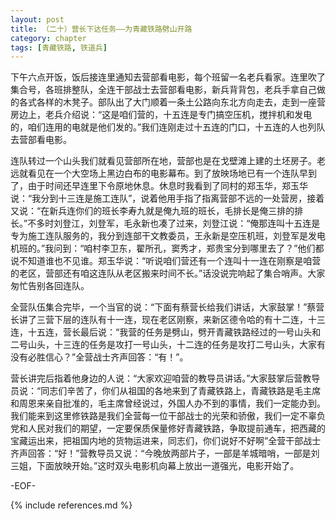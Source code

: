 ```yaml
---
layout: post
title: （二十）营长下达任务——为青藏铁路劈山开路
category: chapter
tags: [青藏铁路, 铁道兵]
---
```


下午六点开饭，饭后接连里通知去营部看电影，每个班留一名老兵看家。连里吹了集合号，各班排整队，全连干部战士去营部看电影，新兵背背包，老兵手拿自己做的各式各样的木凳子。部队出了大门顺着一条土公路向东北方向走去，走到一座营房边上，老兵介绍说：“这是咱们营的，十五连是专门搞空压机，搅拌机和发电的，咱们连用的电就是他们发的。”我们连刚走过十五连的门口，十五连的人也列队去营部看电影。

连队转过一个山头我们就看见营部所在地，营部也是在戈壁滩上建的土坯房子。老远就看见在一个大空场上黑边白布的电影幕布。到了放映场地已有一个连队早到了，由于时间还早连里下令原地休息。休息时我看到了同村的郑玉华，郑玉华说：“我分到十三连是施工连队”，说着他用手指了指离营部不远的一处营房，接着又说：“在新兵连你们的班长李寿九就是俺九班的班长，毛排长是俺三排的排长。”不多时刘登江，刘登军，毛永新也凑了过来，刘登江说：“俺那连叫十五连是专为施工连队服务的，我分到连部干文教委员，王永新是空压机班，刘登军是发电机班的。”我问到：“咱村李卫东，翟所孔，窦秀才，郑贵宝分到哪里去了？”他们都说不知道谁也不见谁。郑玉华说：“听说咱们营还有一个连叫十一连在刚察是咱营的老区，营部还有咱这连队从老区搬来时间不长。”话没说完响起了集合哨声。大家匆忙告别各回连队。

全营队伍集合完毕，一个当官的说：“下面有蔡营长给我们讲话，大家鼓掌！”蔡营长讲了三营下层的连队有十一连，现在老区刚察，来新区德令哈的有十二连，十三连，十五连，营长最后说：“我营的任务是劈山，劈开青藏铁路经过的一号山头和二号山头，十三连的任务是攻打一号山头，十二连的任务是攻打二号山头，大家有没有必胜信心？”全营战士齐声回答：“有！”。

营长讲完后指着他身边的人说：“大家欢迎咱营的教导员讲话。”大家鼓掌后营教导员说：“同志们辛苦了，你们从祖国的各地来到了青藏铁路上，青藏铁路是毛主席和周恩来亲自批准的，毛主席曾经说过，外国人办不到的事情，我们一定能办到。我们能来到这里修铁路是我们全营每一位干部战士的光荣和骄傲，我们一定不辜负党和人民对我们的期望，一定要保质保量修好青藏铁路，争取提前通车，把西藏的宝藏运出来，把祖国内地的货物运进来，同志们，你们说好不好啊”全营干部战士齐声回答：“好！”营教导员又说：“今晚放两部片子，一部是羊城暗哨，一部是刘三姐，下面放映开始。”这时双头电影机向幕上放出一道强光，电影开始了。

-EOF-

{% include references.md %}
